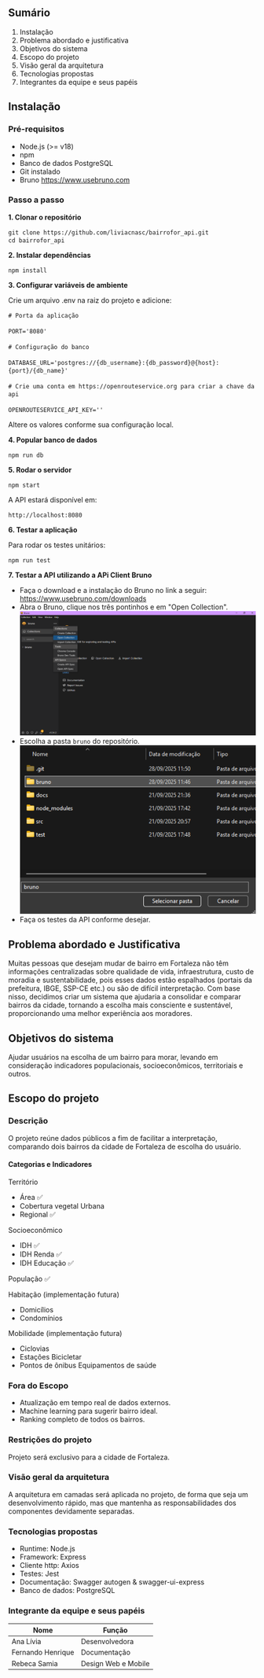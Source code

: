 ## Sumário
1. Instalação
2. Problema abordado e justificativa
3. Objetivos do sistema
4. Escopo do projeto
5. Visão geral da arquitetura
6. Tecnologias propostas
7. Integrantes da equipe e seus papéis

## Instalação 

### Pré-requisitos

- Node.js (>= v18)
- npm
- Banco de dados PostgreSQL
- Git instalado
- Bruno https://www.usebruno.com

### Passo a passo

**1. Clonar o repositório**

```
git clone https://github.com/liviacnasc/bairrofor_api.git
cd bairrofor_api
```

**2. Instalar dependências**
```
npm install
```

**3. Configurar variáveis de ambiente**

Crie um arquivo .env na raiz do projeto e adicione:

```
# Porta da aplicação

PORT='8080'

# Configuração do banco

DATABASE_URL='postgres://{db_username}:{db_password}@{host}:{port}/{db_name}'

# Crie uma conta em https://openrouteservice.org para criar a chave da api

OPENROUTESERVICE_API_KEY=''
```
Altere os valores conforme sua configuração local.

**4. Popular banco de dados**

```
npm run db
```

**5. Rodar o servidor**

```
npm start
```


A API estará disponível em:

```
http://localhost:8080
```

**6. Testar a aplicação**

Para rodar os testes unitários:

```
npm run test
```

**7. Testar a API utilizando a APi Client Bruno**

- Faça o download e a instalação do Bruno no link a seguir: https://www.usebruno.com/downloads
- Abra o Bruno, clique nos três pontinhos e em "Open Collection".
![ Bruno ](https://github.com/liviacnasc/bairrofor_api/blob/main/docs/assets/bruno.png?raw=true)
- Escolha a pasta `bruno` do repositório.
![ Bruno ](https://github.com/liviacnasc/bairrofor_api/blob/main/docs/assets/bruno_pasta.png?raw=true)
- Faça os testes da API conforme desejar.


## Problema abordado e Justificativa

Muitas pessoas que desejam mudar de bairro em Fortaleza não têm informações centralizadas sobre qualidade de vida, infraestrutura, custo de moradia e sustentabilidade, pois esses dados estão espalhados (portais da prefeitura, IBGE, SSP-CE etc.) ou são de difícil interpretação. Com base nisso, decidimos criar um sistema que ajudaria a consolidar e comparar bairros da cidade, tornando a escolha mais consciente e sustentável, proporcionando uma melhor experiência aos moradores.
## Objetivos do sistema

Ajudar usuários na escolha de um bairro para morar, levando em consideração indicadores populacionais, socioeconômicos, territoriais e outros.
## Escopo do projeto
### Descrição

O projeto reúne dados públicos a fim de facilitar a interpretação, comparando dois bairros da cidade de Fortaleza de escolha do usuário.

#### Categorias e Indicadores

Território
- Área ✅
- Cobertura vegetal Urbana
- Regional ✅

Socioeconômico
- IDH ✅
- IDH Renda ✅
- IDH Educação ✅

População ✅

Habitação (implementação futura)
- Domicílios
- Condomínios

Mobilidade (implementação futura)
- Ciclovias
- Estações Bicicletar
- Pontos de ônibus
Equipamentos de saúde

### Fora do Escopo
- Atualização em tempo real de dados externos.
- Machine learning para sugerir bairro ideal.
- Ranking completo de todos os bairros.
### Restrições do projeto

Projeto será exclusivo para a cidade de Fortaleza.
### Visão geral da arquitetura

A arquitetura em camadas será aplicada no projeto, de forma que seja um desenvolvimento rápido, mas que mantenha as responsabilidades dos componentes devidamente separadas.
### Tecnologias propostas

- Runtime: Node.js
- Framework: Express
- Cliente http: Axios
- Testes: Jest
- Documentação: Swagger autogen & swagger-ui-express
- Banco de dados: PostgreSQL

### Integrante da equipe e seus papéis

Nome                    | Função     |
------------------------|--------------|
Ana Lívia  | Desenvolvedora    |
Fernando Henrique | Documentação |
Rebeca Samia | Design Web e Mobile |
